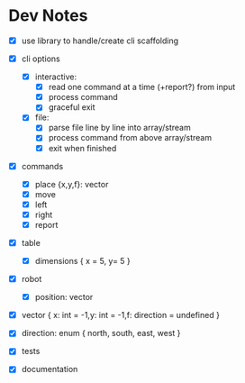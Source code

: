 # Dev Notes

- [x] use library to handle/create cli scaffolding
- [x] cli options

  - [x] interactive:
    - [x] read one command at a time (+report?) from input
    - [x] process command
    - [x] graceful exit
  - [x] file:
    - [x] parse file line by line into array/stream
    - [x] process command from above array/stream
    - [x] exit when finished

- [x] commands

  - [x] place {x,y,f}: vector
  - [x] move
  - [x] left
  - [x] right
  - [x] report

- [x] table

  - [x] dimensions { x = 5, y= 5 }

- [x] robot

  - [x] position: vector

- [x] vector { x: int = -1,y: int = -1,f: direction = undefined }

- [x] direction: enum { north, south, east, west }

- [x] tests
- [x] documentation
